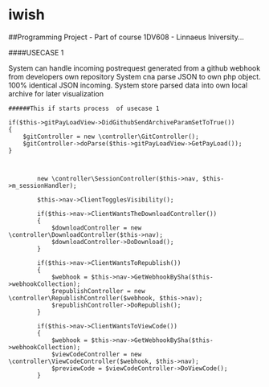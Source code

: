 # iwish
##Programming Project - Part of course 1DV608 - Linnaeus Iniversity...


####USECASE 1

System can handle incoming postrequest generated from a github webhook from developers own repository
System cna parse JSON to own php object. 100% identical JSON incoming.
System store parsed data into own local archive for later visualization

    ######This if starts process  of usecase 1
   
    if($this->gitPayLoadView->DidGithubSendArchiveParamSetToTrue())
    {
        $gitController = new \controller\GitController();
        $gitController->doParse($this->gitPayLoadView->GetPayLoad());
    }



            new \controller\SessionController($this->nav, $this->m_sessionHandler);

            $this->nav->ClientTogglesVisibility();

            if($this->nav->ClientWantsTheDownloadController())
            {
                $downloadController = new \controller\DownloadController($this->nav);
                $downloadController->DoDownload();
            }

            if($this->nav->ClientWantsToRepublish())
            {
                $webhook = $this->nav->GetWebhookBySha($this->webhookCollection);
                $republishController = new \controller\RepublishController($webhook, $this->nav);
                $republishController->DoRepublish();
            }

            if($this->nav->ClientWantsToViewCode())
            {
                $webhook = $this->nav->GetWebhookBySha($this->webhookCollection);
                $viewCodeController = new \controller\ViewCodeController($webhook, $this->nav);
                $previewCode = $viewCodeController->DoViewCode();
            }


